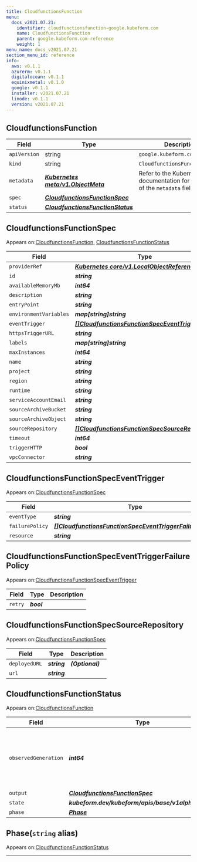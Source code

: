 ```yaml
---
title: CloudfunctionsFunction
menu:
  docs_v2021.07.21:
    identifier: cloudfunctionsfunction-google.kubeform.com
    name: CloudfunctionsFunction
    parent: google.kubeform.com-reference
    weight: 1
menu_name: docs_v2021.07.21
section_menu_id: reference
info:
  aws: v0.1.1
  azurerm: v0.1.1
  digitalocean: v0.1.1
  equinixmetal: v0.1.0
  google: v0.1.1
  installer: v2021.07.21
  linode: v0.1.1
  version: v2021.07.21
---
```


## CloudfunctionsFunction
| Field | Type | Description |
| ------ | ----- | ----------- |
| `apiVersion` | string | `google.kubeform.com/v1alpha1` |
|    `kind` | string | `CloudfunctionsFunction` |
| `metadata` | ***[Kubernetes meta/v1.ObjectMeta](https://v1-18.docs.kubernetes.io/docs/reference/generated/kubernetes-api/v1.18/#objectmeta-v1-meta)***|Refer to the Kubernetes API documentation for the fields of the `metadata` field.|
| `spec` | ***[CloudfunctionsFunctionSpec](#cloudfunctionsfunctionspec)***||
| `status` | ***[CloudfunctionsFunctionStatus](#cloudfunctionsfunctionstatus)***||
## CloudfunctionsFunctionSpec

Appears on:[CloudfunctionsFunction](#cloudfunctionsfunction), [CloudfunctionsFunctionStatus](#cloudfunctionsfunctionstatus)

| Field | Type | Description |
| ------ | ----- | ----------- |
| `providerRef` | ***[Kubernetes core/v1.LocalObjectReference](https://v1-18.docs.kubernetes.io/docs/reference/generated/kubernetes-api/v1.18/#localobjectreference-v1-core)***||
| `id` | ***string***||
| `availableMemoryMb` | ***int64***| ***(Optional)*** |
| `description` | ***string***| ***(Optional)*** |
| `entryPoint` | ***string***| ***(Optional)*** |
| `environmentVariables` | ***map[string]string***| ***(Optional)*** |
| `eventTrigger` | ***[[]CloudfunctionsFunctionSpecEventTrigger](#cloudfunctionsfunctionspeceventtrigger)***| ***(Optional)*** |
| `httpsTriggerURL` | ***string***| ***(Optional)*** |
| `labels` | ***map[string]string***| ***(Optional)*** |
| `maxInstances` | ***int64***| ***(Optional)*** |
| `name` | ***string***||
| `project` | ***string***| ***(Optional)*** |
| `region` | ***string***| ***(Optional)*** |
| `runtime` | ***string***| ***(Optional)*** |
| `serviceAccountEmail` | ***string***| ***(Optional)*** |
| `sourceArchiveBucket` | ***string***| ***(Optional)*** |
| `sourceArchiveObject` | ***string***| ***(Optional)*** |
| `sourceRepository` | ***[[]CloudfunctionsFunctionSpecSourceRepository](#cloudfunctionsfunctionspecsourcerepository)***| ***(Optional)*** |
| `timeout` | ***int64***| ***(Optional)*** |
| `triggerHTTP` | ***bool***| ***(Optional)*** |
| `vpcConnector` | ***string***| ***(Optional)*** |
## CloudfunctionsFunctionSpecEventTrigger

Appears on:[CloudfunctionsFunctionSpec](#cloudfunctionsfunctionspec)

| Field | Type | Description |
| ------ | ----- | ----------- |
| `eventType` | ***string***||
| `failurePolicy` | ***[[]CloudfunctionsFunctionSpecEventTriggerFailurePolicy](#cloudfunctionsfunctionspeceventtriggerfailurepolicy)***| ***(Optional)*** |
| `resource` | ***string***||
## CloudfunctionsFunctionSpecEventTriggerFailurePolicy

Appears on:[CloudfunctionsFunctionSpecEventTrigger](#cloudfunctionsfunctionspeceventtrigger)

| Field | Type | Description |
| ------ | ----- | ----------- |
| `retry` | ***bool***||
## CloudfunctionsFunctionSpecSourceRepository

Appears on:[CloudfunctionsFunctionSpec](#cloudfunctionsfunctionspec)

| Field | Type | Description |
| ------ | ----- | ----------- |
| `deployedURL` | ***string***| ***(Optional)*** |
| `url` | ***string***||
## CloudfunctionsFunctionStatus

Appears on:[CloudfunctionsFunction](#cloudfunctionsfunction)

| Field | Type | Description |
| ------ | ----- | ----------- |
| `observedGeneration` | ***int64***| ***(Optional)*** Resource generation, which is updated on mutation by the API Server.|
| `output` | ***[CloudfunctionsFunctionSpec](#cloudfunctionsfunctionspec)***| ***(Optional)*** |
| `state` | ***kubeform.dev/kubeform/apis/base/v1alpha1.State***| ***(Optional)*** |
| `phase` | ***[Phase](#phase)***| ***(Optional)*** |
## Phase(`string` alias)

Appears on:[CloudfunctionsFunctionStatus](#cloudfunctionsfunctionstatus)

---
